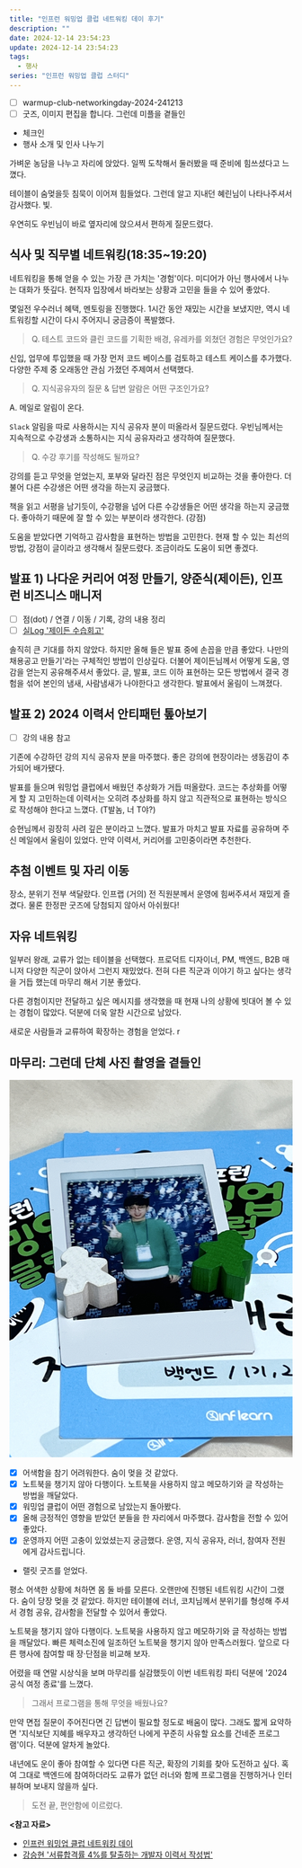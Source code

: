 ```yaml
---
title: "인프런 워밍업 클럽 네트워킹 데이 후기"
description: ""
date: 2024-12-14 23:54:23
update: 2024-12-14 23:54:23
tags:
  - 행사
series: "인프런 워밍업 클럽 스터디" 
---
```


- [ ] warmup-club-networkingday-2024-241213
- [ ] 굿즈, 이미지 편집을 합니다. 그런데 미플을 곁들인

- 체크인
- 행사 소개 및 인사 나누기

가벼운 농담을 나누고 자리에 앉았다. 일찍 도착해서 둘러봤을 때 준비에 힘쓰셨다고 느꼈다.

테이블이 숨멎을듯 침묵이 이어져 힘들었다. 그런데 알고 지내던 혜린님이 나타나주셔서 감사했다. 빛.

우연히도 우빈님이 바로 옆자리에 앉으셔서 편하게 질문드렸다.

## 식사 및 직무별 네트워킹(18:35~19:20)

네트워킹을 통해 얻을 수 있는 가장 큰 가치는 '경험'이다. 미디어가 아닌 행사에서 나누는 대화가 뜻깊다. 현직자 입장에서 바라보는 상황과 고민을 들을 수 있어 좋았다.

몇일전 우수러너 혜택, 멘토링을 진행했다. 1시간 동안 재밌는 시간을 보냈지만, 역시 네트워킹할 시간이 다시 주어지니 궁금증이 폭발했다.

> Q. 테스트 코드와 클린 코드를 기획한 배경, 유레카를 외쳤던 경험은 무엇인가요?

신입, 업무에 투입했을 때 가장 먼저 코드 베이스를 검토하고 테스트 케이스를 추가했다. 다양한 주제 중 오래동안 관심 가졌던 주제여서 선택했다.

> Q. 지식공유자의 질문 & 답변 알람은 어떤 구조인가요?

A. 메일로 알림이 온다.

`Slack` 알림을 따로 사용하시는 지식 공유자 분이 떠올라서 질문드렸다. 우빈님께서는 지속적으로 수강생과 소통하시는 지식 공유자라고 생각하여 질문했다.

> Q. 수강 후기를 작성해도 될까요?

강의를 듣고 무엇을 얻었는지, 포부와 달라진 점은 무엇인지 비교하는 것을 좋아한다. 더불어 다른 수강생은 어떤 생각을 하는지 궁금했다.

책을 읽고 서평을 남기듯이, 수강평을 넘어 다른 수강생들은 어떤 생각을 하는지 궁금했다. 좋아하기 때문에 잘 할 수 있는 부분이라 생각한다. (강점)

도움을 받았다면 기억하고 감사함을 표현하는 방법을 고민한다. 현재 할 수 있는 최선의 방법, 강점이 글이라고 생각해서 질문드렸다. 조금이라도 도움이 되면 좋겠다.

## 발표 1) 나다운 커리어 여정 만들기, 양준식(제이든), 인프런 비즈니스 매니저

- [ ] 점(dot) / 연결 / 이동 / 기록, 강의 내용 정리
- [ ] [실Log '제이든 수습회고'](https://doc.clickup.com/d/3gfz7-5843/log/3gfz7-964996/%EC%A0%9C%EC%9D%B4%EB%93%A0%EC%9D%98-%EC%88%98%EC%8A%B5%ED%9A%8C%EA%B3%A0)

솔직히 큰 기대를 하지 않았다. 하지만 올해 들은 발표 중에 손꼽을 만큼 좋았다. 나만의 채용공고 만들기'라는 구체적인 방법이 인상깊다. 더불어 제이든님께서 어떻게 도움, 영감을 얻는지 공유해주셔서 좋았다. 글,
발표, 코드 이하 표현하는 모든 방법에서 결국 경험을 섞어 본인의 냄새, 사람냄새가 나야한다고 생각한다. 발표에서 울림이 느껴졌다.

## 발표 2) 2024 이력서 안티패턴 톺아보기

- [ ] 강의 내용 참고

기존에 수강하던 강의 지식 공유자 분을 마주했다. 좋은 강의에 현장이라는 생동감이 추가되어 배가됐다.

발표를 들으며 워밍업 클럽에서 배웠던 추상화가 거듭 떠올랐다. 코드는 추상화를 어떻게 할 지 고민하는데 이력서는 오히려 추상화를 하지 않고 직관적으로 표현하는 방식으로 작성해야 한다고 느꼈다. (T발놈, 너 T야?)

승현님께서 굉장히 사려 깊은 분이라고 느꼈다. 발표가 마치고 발표 자료를 공유하며 주신 메일에서 울림이 있었다. 만약 이력서, 커리어를 고민중이라면 추천한다.

## 추첨 이벤트 및 자리 이동

장소, 분위기 전부 색달랐다. 인프랩 (거의) 전 직원분께서 운영에 힘써주셔서 재밌게 즐겼다. 물론 한정판 굿즈에 당첨되지 않아서 아쉬웠다!

## 자유 네트워킹

일부러 왕래, 교류가 없는 테이블을 선택했다. 프로덕트 디자이너, PM, 백엔드, B2B 매니저 다양한 직군이 앉아서 그런지 재밌었다. 전혀 다른 직군과 이야기 하고 싶다는 생각을 거듭 했는데 마무리 해서 기분
좋았다.

다른 경험이지만 전달하고 싶은 메시지를 생각했을 때 현재 나의 상황에 빗대어 볼 수 있는 경험이 많았다. 덕분에 더욱 알찬 시간으로 남았다.

새로운 사람들과 교류하여 확장하는 경험을 얻었다.
r

## 마무리: 그런데 단체 사진 촬영을 곁들인

![워밍업 클럽 2024 <출처: 장태근블로그>](inflearn-warmup-club-networkingday-2024.jpeg)

- [x] 어색함을 참기 어려워한다. 숨이 멎을 것 같았다.
- [x] 노트북을 챙기지 않아 다행이다. 노트북을 사용하지 않고 메모하기와 글 작성하는 방법을 깨달았다.
- [x] 워밍업 클럽이 어떤 경험으로 남았는지 돌아봤다.
- [x] 올해 긍정적인 영향을 받았던 분들을 한 자리에서 마주했다. 감사함을 전할 수 있어 좋았다.
- [x] 운영까지 어떤 고충이 있었셨는지 궁금했다. 운영, 지식 공유자, 러너, 참여자 전원에게 감사드립니다.
- 랠릿 굿즈를 얻었다.

평소 어색한 상황에 처하면 몸 둘 바를 모른다. 오랜만에 진행된 네트워킹 시간이 그랬다. 숨이 당장 멎을 것 같았다. 하지만 테이블에 러너, 코치님께서 분위기를 형성해 주셔서
경험 공유, 감사함을 전달할 수 있어서 좋았다.

노트북을 챙기지 않아 다행이다. 노트북을 사용하지 않고 메모하기와 글 작성하는 방법을 깨달았다. 빠른 체력소진에 일조하던 노트북을 챙기지 않아 만족스러웠다.
앞으로 다른 행사에 참여할 때 장·단점을 비교해 보자.

어렸을 때 연말 시상식을 보며 마무리를 실감했듯이 이번 네트워킹 파티 덕분에 '2024 공식 여정 종료'를 느꼈다.

> 그래서 프로그램을 통해 무엇을 배웠나요?

만약 면접 질문이 주어진다면 긴 답변이 필요할 정도로 배움이 많다. 그래도 짧게 요약하면 '지식보단 지혜를 배우자고 생각하던 나에게 꾸준히 사유할 요소를 건네준 프로그램'이다.
덕분에 알차게 놀았다.

내년에도 운이 좋아 참여할 수 있다면 다른 직군, 확장의 기회를 찾아 도전하고 싶다. 혹여 그대로 백엔드에 참여하더라도 교류가 없던 러너와 함께 프로그램을 진행하거나
인터뷰하며 보내지 않을까 싶다.

> 도전 끝, 편안함에 이르렀다.

**<참고 자료>**

- [인프런 워밍업 클럽 네트워킹 데이](https://inf.run/92Mpr)
- [강승현 '서류합격률 4%를 탈출하는 개발자 이력서 작성법'](https://inf.run/6neUh)
